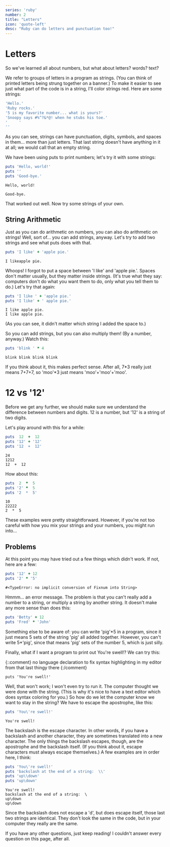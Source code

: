 ```yaml
---
series: 'ruby'
number: 2
title: "Letters"
icon: 'quote-left'
desc: "Ruby can do letters and punctuation too!"
---
```

# Letters

So we've learned all about numbers, but what about letters? words? text?

We refer to groups of letters in a program as strings. (You can think of printed letters being strung together on a banner.) To make it easier to see just what part of the code is in a string, I'll color strings  red. Here are some strings:

~~~~ ruby
'Hello.'
'Ruby rocks.'
'5 is my favorite number... what is yours?'
'Snoopy says #%^?&*@! when he stubs his toe.'
'     '
''
~~~~

As you can see, strings can have punctuation, digits, symbols, and spaces in them... more than just letters. That last string doesn't have anything in it at all; we would call that an empty string.

We have been using puts to print numbers; let's try it with some strings:

~~~~ ruby
puts 'Hello, world!'
puts ''
puts 'Good-bye.'
~~~~

~~~~ plain
Hello, world!

Good-bye.
~~~~

That worked out well. Now try some strings of your own.

## String Arithmetic

Just as you can do arithmetic on numbers, you can also do arithmetic on strings! Well, sort of... you can add strings, anyway. Let's try to add two strings and see what  puts does with that.

~~~~ ruby
puts 'I like' + 'apple pie.'
~~~~

~~~~ plain
I likeapple pie.
~~~~

Whoops! I forgot to put a space between 'I like' and 'apple pie.'. Spaces don't matter usually, but they matter inside strings. (It's true what they say: computers don't do what you want them to do, only what you tell them to do.) Let's try that again:

~~~~ ruby
puts 'I like ' + 'apple pie.'
puts 'I like' + ' apple pie.'
~~~~

~~~~ plain
I like apple pie.
I like apple pie.
~~~~

(As you can see, it didn't matter which string I added the space to.)

So you can add strings, but you can also multiply them! (By a number, anyway.) Watch this:

~~~~ ruby
puts 'blink ' * 4
~~~~

~~~~ plain
blink blink blink blink
~~~~

If you think about it, this makes perfect sense. After all,  7\*3 really just means 7+7+7, so 'moo'\*3 just means 'moo'+'moo'+'moo'.

# 12 vs '12'

Before we get any further, we should make sure we understand the difference between numbers and digits.  12 is a number, but '12' is a string of two digits.

Let's play around with this for a while:

~~~~ ruby
puts  12  +  12
puts '12' + '12'
puts '12  +  12'
~~~~

~~~~ plain
24
1212
12  +  12
~~~~

How about this:

~~~~ ruby
puts  2  *  5
puts '2' *  5
puts '2  *  5'
~~~~

~~~~ plain
10
22222
2  *  5
~~~~

These examples were pretty straightforward. However, if you're not too careful with how you mix your strings and your numbers, you might run into...

## Problems

At this point you may have tried out a few things which didn't work. If not, here are a few:

~~~~ ruby
puts '12' + 12
puts '2' * '5'
~~~~

~~~~ text
#<TypeError: no implicit conversion of Fixnum into String>
~~~~

Hmmm... an error message. The problem is that you can't really add a number to a string, or multiply a string by another string. It doesn't make any more sense than does this:

~~~~ ruby
puts 'Betty' + 12
puts 'Fred' * 'John'
~~~~

Something else to be aware of: you can write 'pig'\*5 in a program, since it just means 5 sets of the string 'pig' all added together. However, you can't write 5\*'pig', since that means 'pig' sets of the number 5, which is just silly.

Finally, what if I want a program to print out  You're swell!? We can try this:

{::comment} no language declaration to fix syntax highlighting in my editor from that last thingy there {:/comment}

~~~~
puts 'You're swell!'
~~~~

Well, that won't work; I won't even try to run it. The computer thought we were done with the string. (This is why it's nice to have a text editor which does syntax coloring for you.) So how do we let the computer know we want to stay in the string? We have to escape the apostrophe, like this:

~~~~ ruby
puts 'You\'re swell!'
~~~~

~~~~ text
You're swell!
~~~~

The backslash is the escape character. In other words, if you have a backslash and another character, they are sometimes translated into a new character. The only things the backslash escapes, though, are the apostrophe and the backslash itself. (If you think about it, escape characters must always escape themselves.) A few examples are in order here, I think:

~~~~ ruby
puts 'You\'re swell!'
puts 'backslash at the end of a string:  \\'
puts 'up\\down'
puts 'up\down'
~~~~

~~~~ text
You're swell!
backslash at the end of a string:  \
up\down
up\down
~~~~

Since the backslash does not escape a 'd', but does escape itself, those last two strings are identical. They don't look the same in the code, but in your computer they really are the same.

If you have any other questions, just keep reading! I couldn't answer every question on this page, after all.
